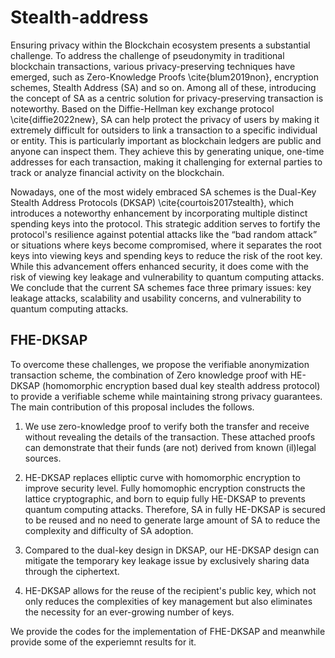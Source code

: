 # Stealth-address
Ensuring privacy within the Blockchain ecosystem presents a substantial challenge. To address the challenge of pseudonymity in traditional blockchain transactions, various privacy-preserving techniques have emerged, such as Zero-Knowledge Proofs \cite{blum2019non}, encryption schemes, Stealth Address (SA) and so on. Among all of these, introducing the concept of SA as a centric solution for privacy-preserving transaction is noteworthy. Based on the Diffie-Hellman key exchange protocol \cite{diffie2022new}, SA can help protect the privacy of users by making it extremely difficult for outsiders to link a transaction to a specific individual or entity. This is particularly important as blockchain ledgers are public and anyone can inspect them. They achieve this by generating unique, one-time addresses for each transaction, making it challenging for external parties to track or analyze financial activity on the blockchain. 

Nowadays, one of the most widely embraced SA schemes is the Dual-Key Stealth Address Protocols (DKSAP) \cite{courtois2017stealth}, which introduces a noteworthy enhancement by incorporating multiple distinct spending keys into the protocol. 
This strategic addition serves to fortify the protocol's resilience against potential attacks like the “bad random attack” or situations where keys become compromised, where it separates the root keys into viewing keys and spending keys to reduce the risk of the root key. While this advancement offers enhanced security, it does come with the risk of viewing key leakage and vulnerability to quantum computing attacks. We conclude that the current SA schemes face three primary issues: key leakage attacks, scalability and usability concerns, and vulnerability to quantum computing attacks.

## FHE-DKSAP
To overcome these challenges, we propose the verifiable anonymization transaction scheme, the combination of Zero knowledge proof with HE-DKSAP (homomorphic encryption based dual key stealth address protocol) to provide a verifiable scheme while maintaining strong privacy guarantees. The main contribution of this proposal includes the follows.

1. We use zero-knowledge proof to verify both the transfer and receive without revealing the details of the transaction. These attached proofs can demonstrate that their funds (are not) derived from known (il)legal sources.
    
2. HE-DKSAP replaces elliptic curve with homomorphic encryption to improve security level. Fully homomophic encryption constructs the lattice cryptographic, and born to equip fully HE-DKSAP to prevents quantum computing attacks. Therefore, SA in fully HE-DKSAP is secured to be reused and no need to generate large amount of SA to reduce the complexity and difficulty of SA adoption.
    
3. Compared to the dual-key design in DKSAP, our HE-DKSAP design can mitigate the temporary key leakage issue by exclusively sharing data through the ciphertext.
    
4. HE-DKSAP allows for the reuse of the recipient's public key, which not only reduces the complexities of key management but also eliminates the necessity for an ever-growing number of keys.

We provide the codes for the implementation of FHE-DKSAP and meanwhile provide some of the experiemnt results for it. 
